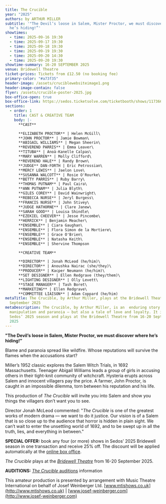 ```yaml
---
title: The Crucible
year: "2025"
authors: by ARTHUR MILLER
subtitle: '"The Devil’s loose in Salem, Mister Proctor, we must discover where
  he’s hiding!”'
showtimes:
  - time: 2025-09-16 19:30
  - time: 2025-09-17 19:30
  - time: 2025-09-18 19:30
  - time: 2025-09-19 19:30
  - time: 2025-09-20 14:30
  - time: 2025-09-20 19:30
showtime-summary: 16-20 SEPTEMBER 2025
venue: Bridewell Theatre
ticket-prices: Tickets from £12.50 (no booking fee)
primary-color: "#a73f35"
header-image: /assets/cruciblewebsiteimage1.png
header-image-contain: false
flyer: /assets/crucible-poster-2025.jpg
box-office-open: true
box-office-link: https://sedos.ticketsolve.com/ticketbooth/shows/1173660210
sections:
  - order: 1
    title: CAST & CREATIVE TEAM
    body: |-
      **CAST**

      **ELIZABETH PROCTOR** | Helen McGill\
      **JOHN PROCTOR** | Jamie Bowman\
      **ABIGAIL WILLIAMS** | Megan Sheerin\
      **REVEREND PARRIS** | Emma Leaver\
      **TITUBA** | Anoä-Kanelle Calpas\
      **MARY WARREN** | Molly Clifford\
      **REVEREND HALE** | Randy Brown\
      **JUDGE** DAN-FORTH | Eric Petrossian\
      **MERCY LEWIS** | Jaelon Love\
      **SUSANNA WALCOTT** | Rosie O'Rourke\
      **BETTY PARRIS** | Ruby Barry\
      **THOMAS PUTNAM** | Paul Caira\
      **ANN PUTNAM** | Julia Blyth\
      **GILES COREY** | David Wainwright\
      **REBECCA NURSE** | Jeryl Burgess\
      **FRANCIS NURSE** | John Stivey\
      **JUDGE HATHORNE** | Clare Janew\
      **SARAH GOOD** | Louisa Shindle\
      **EZEKIEL CHEEVER** | Jesse Pincombe\
      **HERRICK** | Benjamin Meacher\
      **ENSEMBLE** | Ciara Gaughan\
      **ENSEMBLE** | Flora Simon de la Mortiere\
      **ENSEMBLE** | Grace O'Brien\
      **ENSEMBLE** | Natasha Keith\
      **ENSEMBLE** | Shervine Thompson

      **CREATIVE TEAM**

      **DIRECTOR** | Jonah McLeod (he/him)\
      **DIRECTOR** | Anoushka Nairac (she/they)\
      **PRODUCER** | Kacper Neumann (he/him)\
      **SET DESIGNER** | Ellen Redgrave (they/them)\
      **LIGHTING DESIGNER** | Olly Levett\
      **STAGE MANAGER** | Tash Boret\
      **MARKETING** | Ellen Redgrave\
      **COMMITTEE LIAISON** | Adam Coppard (he/him)
metaTitle: The Crucible, by Arthur Miller, plays at the Bridewell Theatre 16-20
  September 2025
metaDescription: The Crucible, by Arthur Miller, is an  enduring story of blame,
  manipulation and paranoia — but also a tale of love and loyalty. It is part of
  Sedos’ 2025 season and plays at the Bridewell Theatre from 16-20 September
  2025
---
```

**"The Devil’s loose in Salem, Mister Proctor, we must discover where he’s hiding!”**

Blame and paranoia spread like wildfire. Whose reputations will survive the flames when the accusations start?

Miller’s 1952 classic explores the Salem Witch Trials, in 1692 Massachusetts. Teenager Abigail Williams leads a group of girls in accusing others in their tight-knit community of witchcraft. Hysteria erupts across Salem and innocent villagers pay the price. A farmer, John Proctor, is caught in an impossible dilemma, torn between his reputation and his life. 

This production of *The Crucible* will invite you into Salem and show you things the villagers don’t want you to see.

Director Jonah McLeod commented: "*The Crucible* is one of the greatest works of modern drama — we want to do it justice. Our vision is of a Salem that is so close up to the audience that horror is hidden in plain sight. We can’t wait to enter the unsettling world of 1692, and to be swept up in all the truth, lies, and everything in between."

**SPECIAL OFFER:** book any four (or more) shows in Sedos’ 2025 Bridewell season in one transaction and receive 25% off. The discount will be applied automatically at the [online box office](https://sedos.ticketsolve.com/ticketbooth/shows).

*The Crucible* plays at the *[Bridewell Theatre](https://www.sedos.co.uk/venues/bridewell)* from 16-20 September 2025.

**AUDITIONS:** [*The Crucible* auditions](https://www.sedos.co.uk/events/the-crucible-auditions) information

This amateur production is presented by arrangement with Music Theatre International on behalf of Josef Weinberger Ltd. [www.mtishows.co.uk](http://www.mtishows.co.uk) | [www.josef-weinberger.com](http://www.josef-weinberger.com)
